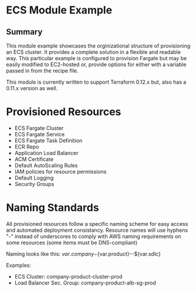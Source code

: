 # ECS Module Example

## Summary
This module example showcases the orginizational structure of provisioning an ECS cluster. It provides a complete solution in a flexible and readable way.
This particular example is configured to provision Fargate but may be easily modified to EC2-hosted or, provide options for either with a variable passed in from the recipe file.

This module is currently written to support Terraform 0.12.x but, also has a 0.11.x version as well.

# Provisioned Resources
- ECS Fargate Cluster
- ECS Fargate Service
- ECS Fargate Task Definition
- ECR Repo
- Application Load Balancer
- ACM Certificate
- Default AutoScaling Rules
- IAM policies for resource permissions
- Default Logging
- Security Groups

# Naming Standards
All provisioned resources follow a specific naming scheme for easy access and automated deployment consistancy.
Resource names will use hyphens "-" instead of underscores to comply with AWS naming requirements on some resources (some items must be DNS-compliant)

Naming looks like this: ${var.company}-${var.product}-<resource>-${var.sdlc}

Examples:
- ECS Cluster:  company-product-cluster-prod
- Load Balancer Sec. Group: company-product-alb-sg-prod